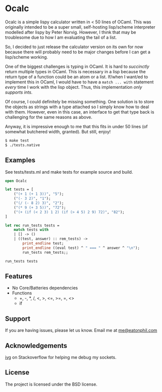 Ocalc
=======

Ocalc is a simple lispy calculator written in < 50 lines of OCaml. This was originally intended to be a super small, self-hosting lisp/scheme interpreter modelled after lispy by Peter Norvig. However, I think that may be troublesome due to how I am evaluating the tail of a list.

So, I decided to just release the calculator version on its own for now because there will probably need to be major changes before I can get a lisp/scheme working.

One of the biggest challenges is typing in OCaml. It is hard to *succinctly* return multiple types in OCaml. This is necessary in a lisp because the return type of a function could be an atom or a list. If/when I want/ed to implement this in OCaml, I would have to have a `match ... with` statement *every* time I work with the lisp object. Thus, this implementation *only supports ints*.

Of course, I could definitely be missing something. One solution is to store the objects as strings with a type attached so I simply know how to deal with them. However, even in this case, an interface to get that type back is challenging for the same reasons as above.

Anyway, it is impressive enough to me that this fits in under 50 lines (of somewhat butchered width, granted). But still, enjoy!

```ocaml
$ make test
$ ./tests.native
```

Examples
--------

See tests/tests.ml and make tests for example source and build.

```ocaml
open Ocalc

let tests = [
    ("(+ 1 (+ 1 3))", "5");
    ("(- 3 2)", "1");
    ("(/ (- 8 2) 3)", "2");
    ("(* 9 (+ 3 5))", "72");
    ("(+ (if (< 2 3) 1 2) (if (> 4 5) 2 9) 72)", "82");
]

let rec run_tests tests =
    match tests with
    | [] -> ()
    | ((test, answer) :: rem_tests) ->
        print_endline test;
        print_endline ((eval test) ^ " === " ^ answer ^ "\n");
        run_tests rem_tests;;

run_tests tests
```

Features
--------

- No Core/Batteries dependencies
- Functions
  - +, -, *, /, <, >, <=, >=, =, <>
  - if

Support
-------

If you are having issues, please let us know.
Email me at me@eatonphil.com

Acknowledgements
----------------

[ivg](http://stackoverflow.com/users/2625442/ivg) on Stackoverflow for helping me debug my sockets. 

License
-------

The project is licensed under the BSD license.
